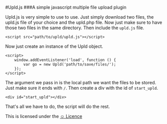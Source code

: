#Upld.js
###A simple javascript multiple file upload plugin

Upld.js is very simple to use to use. Just simply download two files, the upld.js file of your choice and the upld.php file. Now just make sure to have those two files in the same directory. Then include the ```upld.js``` file.

	<script src="path/to/upld/upld.js"></script>

Now just create an instance of the Upld object.

	<script>
		window.addEventListener('load', function () {
			var go = new Upld('path/to/save/files/');
		});
	</script>

The argument we pass in is the local path we want the files to be stored. Just make sure it ends with ```/```.
Then create a div with the id of ```start_upld```.

	<div id="start_upld"></div>

That's all we have to do, the script will do the rest.

This is licensed under the [&#9786; Licence](http://licence.visualidiot.com/)